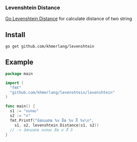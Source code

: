 ### Levenshtein Distance

[Go Levenshtein Distance](http://en.wikipedia.org/wiki/Levenshtein_distance) for calculate distance of two string

Install
-------

    go get github.com/khmerlang/levenshtein

Example
-------

```go
package main

import (
  "fmt"
  "github.com/khmerlang/levenshtein/levenshtein"
)

func main() {
  s1 := "កកោស"
  s2 := "ក"
  fmt.Printf("ចំងាយរវាង %v និង %v គឺ %v\n",
    s1, s2, levenshtein.Distance(s1, s2))
  // -> ចំងាយរវាង កកោស និង ក គឺ 3
}

```
